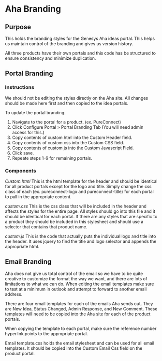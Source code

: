 # Aha Branding
## Purpose
This holds the branding styles for the Genesys Aha ideas portal. This helps us maintain control of the branding and gives us version history.

All three products have their own portals and this code has be structured to ensure consistency and minimize duplication.

## Portal Branding
### Instructions
We should not be editing the styles directly on the Aha site. All changes should be made here first and then copied to the idea portals.

To update the portal branding.
1. Navigate to the portal for a product. (ex. PureConnect)
2. Click Configure Portal > Portal Branding Tab (You will need admin access for this.)
3. Copy contents of custom.html into the Custom Header field.
4. Copy contents of custom.css into the Custom CSS field.
5. Copy contents of custom.js into the Custom Javascript Field.
6. Click save.
7. Repeate steps 1-6 for remaining portals.

### Components
*Custom.html*
This is the html template for the header and should be identical for all product portals except for the logo and title. Simply change the css class of each (ex. pureconnect-logo and pureconnect-title) for each portal to pull in the appropriate content.

*custom.css*
This is the css class that will be included in the header and affects the styles for the entire page. All styles should go into this file and it should be identical for each portal. If there are any styles that are specific to a product they should be included in this stylesheet and should use a selector that contains that product name.

*custom.js*
This is the code that actually puts the individual logo and title into the header. It uses jquery to find the title and logo selector and appends the appropriate html.

## Email Branding
Aha does not give us total control of the email so we have to be quite creative to customize the format the way we want, and there are lots of limitations to what we can do. When editing the email templates make sure to test at a minimum in outlook and attempt to forward to another email address.

There are four email templates for each of the emails Aha sends out. They are New Idea, Status Changed, Admin Response, and New Comment. These templates will need to be copied into the Aha site for each of the product portals.

When copying the template to each portal, make sure the reference number hyperlink points to the appropriate portal.

Email template.css holds the email stylesheet and can be used for all email templates. It should be copied into the Custom Email Css field on the product portal.